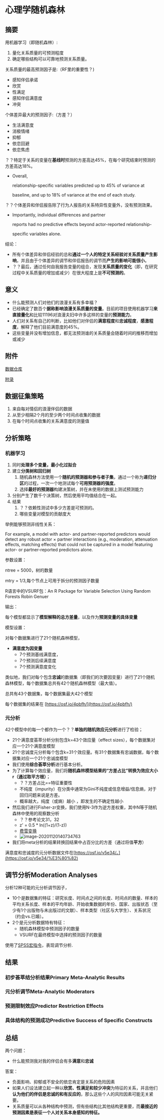 # 心理学随机森林

## 摘要

用机器学习（即随机森林）:

1. 量化关系质量的可预测程度
2. 确定哪些结构可以可靠地预测关系质量。

关系质量的最高预测因子是:（RF里的重要性？)

* 感知伴侣承诺
* 欣赏
* 性满足
* 感知伴侣满意度
* 冲突

个体差异最大的预测因子:（方差？）

* 生活满意度
* 消极情绪
* 抑郁
* 依恋回避
* 依恋焦虑

？？特定于关系的变量在**基线时**预测的方差高达45%，在每个研究结束时预测的方差高达18%。

*   Overall,

    relationship-specific variables predicted up to 45% of variance at

    baseline, and up to 18% of variance at the end of each study.

？？个体差异和伴侣报告除了行为人报告的关系特异性变量外，没有预测效果。

*   Importantly, individual differences and partner

    reports had no predictive effects beyond actor-reported relationship-

    specific variables alone.

结论：

* 所有个体差异和伴侣经验的总和**通过一个人的特定关系经验对关系质量产生影响**，并且由于个体差异的调节和伴侣报告的调节而**产生的影响可能很小**。
* ？？最后，通过任何自我报告变量的组合，发现**关系质量的变化**（即，在研究过程中关系质量的增加或减少）在很大程度上是**不可预测的**。

## 意义

* 什么能预测人们对他们的浪漫关系有多幸福？
* 已经确定了数百个**据称影响浪漫关系质量的变量**。目前的项目使用机器学习**来直接量化**和比较11196对浪漫夫妇中许多这样的变量的**预测能力**。
* 人们对关系有自己的判断，比如他们对伴侣的**满意程度**和**忠诚程度**，**感激程度**，解释了他们目前满意度的45%。
* 这些变量并没有增加信息，都无法预测谁的关系质量会随着时间的推移而增加或减少

## 附件

[数据仓库](https://osf.io/d6ykr/)

[附录](https://www.pnas.org/content/pnas/suppl/2020/07/22/1917036117.DCSupplemental/pnas.1917036117.sapp.pdf)

## 数据征集策略

1. 来自每对情侣的浪漫伴侣的数据
2. 从至少相隔2个月的至少两个时间点收集的数据
3. 在每个时间点收集的关系满意度的测量值

## 分析策略

### 机器学习

1. 同时**处理多个变量，最小化过拟合**
2. 建立**分类树和回归树**
   1. 随机森林方法使用一个**随机的预测器和参与者子集**，通过一个称为**递归分区**的过程，一次一个地测试每个**可用预测器的强度**。
   2. 选择**最好的预测器**构建决策树，并在未使用的数据上测试预测能力
3. 分别产生了数千个决策树，然后使用平均值结合在一起。
4. 结果
   1. ？？依赖性测试中多少方差是可预测的。
   2. 哪些变量对模型的贡献度大

举例能够预测非线性关系：

For example, a model with actor- and partner-reported predictors would detect any robust actor × partner interactions (e.g., moderation, attenuation effects, matching effects) that could not be captured in a model featuring actor- or partner-reported predictors alone.

参数设置：

ntree = 5000，树的数量

mtry = 1/3,每个节点上可用于拆分的预测因子数量

R语言中的VSURF包：An R Package for Variable Selection Using Random Forests Robin Genuer

输出：

每个模型都显示了**模型解释的总方差量**，以及作为**预测变量的具体变量**

模型设置：

对每个数据集进行了21个随机森林模型，

* **满意度为因变量**
  * 7个预测基线满意度，
  * 7个预测后续满意度
  * 7个预测满意度变化

类似地，我们对每个包含**忠诚**的数据集（即我们的次要因变量）进行了21个随机森林模型，每个数据集总共有42个随机森林模型（最大值）。

总共有43个数据集，每个数据集最大42个模型

每个数据集的结果在 [https://osf.io/4pbfh/](https://osf.io/4pbfh/)

### 元分析

42个模型中的每一个都作为一个？？**单独的随机效应元分析**进行了检验；

* 21个满意度荟萃分析分别包含k=43个效应量（effect sizes），每个数据集对应一个21个满意度模型
* 21个忠诚度元分析每个包含k=31个效应量。有31个数据集有忠诚数据，每个数据集对应一个21个忠诚度模型
* 我们使用**综合荟萃分析**进行基本分析。
* 为了计算每个效应量，我们将**随机森林模型结果的“方差占比”转换为效应大小r（通过取平方根）**；
  * ？？方差占比==特征重要性
  * 不纯度（impurity）在分类中通常为Gini不纯度或信息增益/信息熵，对于回归问题来说是方差。
  * 概率越大，纯度（或熵）越小 ，即发生的不确定性越小
* 然后我们进行Fisher-zr变换，我们使用N-3作为逆方差权重，其中N等于随机森林中使用的观察数分析
  * ？？参考论文31，32
  * z' = 0.5 \* ln((1+z)/(1-z))
  * [费雪变换](https://www.wikiwand.com/zh/%E8%B4%B9%E9%9B%AA%E5%8F%98%E6%8D%A2)
  * ![image-20201120140734763](https://raw.githubusercontent.com/Iamfxz/picRepos/master/imgs/image-20201120140734763.png)
* 我们将meta分析的结果转换回结果中占百分比的方差（通过将值**平方**）

满意度和忠诚度的元分析数据文件在[https://osf.io/v5e34/。](https://osf.io/v5e34/%E3%80%82)

## 调节分析Moderation Analyses

分析12种可能的元分析调节因子，

* 10个是数据集的特征：研究长度、时间点之间的长度、时间点的数量、样本的平均关系长度、样本的平均年龄、开始收集数据的年份、国家、出版状态（至少有1个出版物与未出版过的文献）、样本类型（社区与大学生）、关系状况（约会vs.已婚）。
* 2个是元分析数据特有特征：
  * 随机森林模型中预测因子的数量
  * VSURF在最终模型中选择的预测因子的数量

使用了[SPSS宏指令](http://mason.gmu.edu/%E2%88%BCdwilsonb/ma.html)，表现调节分析.

## 结果

### 初步荟萃结分析结果Primary Meta-Analytic Results

### 元分析调节Meta-Analytic Moderators

### 预测限制效应Predictor Restriction Effects

### 具体结构的预测成功Predictive Success of Specific Constructs

## 总结

两个问题：

* 什么能预测我对我的伴侣会有多**满意**和**忠诚**

答案：

* 负面影响、抑郁或不安全的依恋肯定是关系的危险因素
* 如果人们设法建立起一种以**欣赏、性满足和较少冲突**为特征的关系，并且他们**认为他们的伴侣是忠诚的和有反应的**，那么这些个人的风险因素可能无关紧要。
* 关系质量可以从各种结构中预测，但有些结构比其他结构更重要，而**最接近的预测因素是表征一个人对关系本身感知的特征。**
